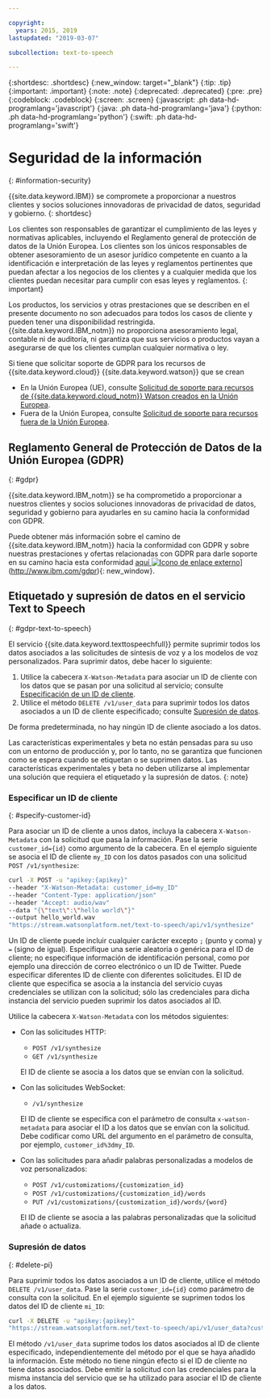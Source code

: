 ```yaml
---

copyright:
  years: 2015, 2019
lastupdated: "2019-03-07"

subcollection: text-to-speech

---
```


{:shortdesc: .shortdesc}
{:new_window: target="_blank"}
{:tip: .tip}
{:important: .important}
{:note: .note}
{:deprecated: .deprecated}
{:pre: .pre}
{:codeblock: .codeblock}
{:screen: .screen}
{:javascript: .ph data-hd-programlang='javascript'}
{:java: .ph data-hd-programlang='java'}
{:python: .ph data-hd-programlang='python'}
{:swift: .ph data-hd-programlang='swift'}

# Seguridad de la información
{: #information-security}

{{site.data.keyword.IBM}} se compromete a proporcionar a nuestros clientes y socios soluciones innovadoras de privacidad de datos, seguridad y gobierno.
{: shortdesc}

Los clientes son responsables de garantizar el cumplimiento de las leyes y normativas aplicables, incluyendo el Reglamento general de protección de datos de la Unión Europea. Los clientes son los únicos responsables de obtener asesoramiento de un asesor jurídico competente en cuanto a la identificación e interpretación de las leyes y reglamentos pertinentes que puedan afectar a los negocios de los clientes y a cualquier medida que los clientes puedan necesitar para cumplir con esas leyes y reglamentos.
{: important}

Los productos, los servicios y otras prestaciones que se describen en el presente documento no son adecuados para todos los casos de cliente y pueden tener una disponibilidad restringida. {{site.data.keyword.IBM_notm}} no
proporciona asesoramiento legal, contable ni de auditoría, ni garantiza que sus servicios o productos
vayan a asegurarse de que los clientes cumplan cualquier normativa o ley.

Si tiene que solicitar soporte de GDPR para los recursos de {{site.data.keyword.cloud}} {{site.data.keyword.watson}} que se crean

-   En la Unión Europea (UE), consulte [Solicitud de soporte para recursos de {{site.data.keyword.cloud_notm}} Watson creados en la Unión Europea](/docs/services/watson/getting-started-gdpr-sar.html#request-EU).
-   Fuera de la Unión Europea, consulte [Solicitud de soporte para recursos fuera de la Unión Europea](/docs/services/watson/getting-started-gdpr-sar.html#request-non-EU).

## Reglamento General de Protección de Datos de la Unión Europea (GDPR)
{: #gdpr}

{{site.data.keyword.IBM_notm}} se ha comprometido a proporcionar a nuestros clientes y socios soluciones innovadoras de privacidad de datos, seguridad y gobierno para ayudarles en su camino hacia la conformidad con GDPR.

Puede obtener más información sobre el camino de {{site.data.keyword.IBM_notm}} hacia la conformidad con GDPR y sobre nuestras prestaciones y ofertas relacionadas con GDPR para darle soporte en su camino hacia esta conformidad [aquí ![Icono de enlace externo](../../icons/launch-glyph.svg "Icono de enlace externo")](../../icons/launch-glyph.svg "Icono de enlace externo")](http://www.ibm.com/gdpr){: new_window}.

## Etiquetado y supresión de datos en el servicio Text to Speech
{: #gdpr-text-to-speech}

El servicio {{site.data.keyword.texttospeechfull}} permite suprimir todos los datos asociados a las solicitudes de síntesis de voz y a los modelos de voz personalizados. Para suprimir datos, debe hacer lo siguiente:

1.  Utilice la cabecera `X-Watson-Metadata` para asociar un ID de cliente con los datos que se pasan por una solicitud al servicio; consulte [Especificación de un ID de cliente](#specify-customer-id).
1.  Utilice el método `DELETE /v1/user_data` para suprimir todos los datos asociados a un ID de cliente especificado; consulte [Supresión de datos](#delete-pi).

De forma predeterminada, no hay ningún ID de cliente asociado a los datos.

Las características experimentales y beta no están pensadas para su uso con un entorno de producción y, por lo tanto, no se garantiza que funcionen como se espera cuando se etiquetan o se suprimen datos. Las características experimentales y beta no deben utilizarse al implementar una solución que requiera el etiquetado y la supresión de datos.
{: note}

### Especificar un ID de cliente
{: #specify-customer-id}

Para asociar un ID de cliente a unos datos, incluya la cabecera `X-Watson-Metadata` con la solicitud que pasa la información. Pase la serie `customer_id={id}` como argumento de la cabecera. En el ejemplo siguiente se asocia el ID de cliente `my_ID` con los datos pasados con una solicitud `POST /v1/synthesize`:

```bash
curl -X POST -u "apikey:{apikey}"
--header "X-Watson-Metadata: customer_id=my_ID"
--header "Content-Type: application/json"
--header "Accept: audio/wav"
--data "{\"text\":\"hello world\"}"
--output hello_world.wav
"https://stream.watsonplatform.net/text-to-speech/api/v1/synthesize"
```

Un ID de cliente puede incluir cualquier carácter excepto `;` (punto y coma) y `=` (signo de igual). Especifique una serie aleatoria o genérica para el ID de cliente; no especifique información de identificación personal, como por ejemplo una dirección de correo electrónico o un ID de Twitter. Puede especificar diferentes ID de cliente con diferentes solicitudes. El ID de cliente que especifica se asocia a la instancia del servicio cuyas credenciales se utilizan con la solicitud; sólo las credenciales para dicha instancia del servicio pueden suprimir los datos asociados al ID.

Utilice la cabecera `X-Watson-Metadata` con los métodos siguientes:

-   Con las solicitudes HTTP:
    -   `POST /v1/synthesize`
    -   `GET /v1/synthesize`

    El ID de cliente se asocia a los datos que se envían con la solicitud.

-   Con las solicitudes WebSocket:
    -   `/v1/synthesize`

    El ID de cliente se especifica con el parámetro de consulta `x-watson-metadata` para asociar el ID a los datos que se envían con la solicitud. Debe codificar como URL del argumento en el parámetro de consulta, por ejemplo, `customer_id%3dmy_ID`.

-   Con las solicitudes para añadir palabras personalizadas a modelos de voz personalizados:
    -   `POST /v1/customizations/{customization_id}`
    -   `POST /v1/customizations/{customization_id}/words`
    -   `PUT /v1/customizations/{customization_id}/words/{word}`

    El ID de cliente se asocia a las palabras personalizadas que la solicitud añade o actualiza.

### Supresión de datos
{: #delete-pi}

Para suprimir todos los datos asociados a un ID de cliente, utilice el método `DELETE /v1/user_data`. Pase la serie `customer_id={id}` como parámetro de consulta con la solicitud. En el ejemplo siguiente se suprimen todos los datos del ID de cliente `mi_ID`:

```bash
curl -X DELETE -u "apikey:{apikey}"
"https://stream.watsonplatform.net/text-to-speech/api/v1/user_data?customer_id=my_ID"
```

El método `/v1/user_data` suprime todos los datos asociados al ID de cliente especificado, independientemente del método por el que se haya añadido la información. Este método no tiene ningún efecto si el ID de cliente no tiene datos asociados. Debe emitir la solicitud con las credenciales para la misma instancia del servicio que se ha utilizado para asociar el ID de cliente a los datos.
